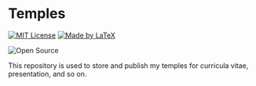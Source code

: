 # Temples

[![MIT License](https://github.com/ConAntares/Temples/blob/master/Attachments/LicenseMIT.svg)](https://opensource.org/licenses/mit-license.php)
[![Made by LaTeX](https://github.com/ConAntares/Temples/blob/master/Attachments/MadebyLaTeX.svg)](https://www.latex-project.org/)

![Open Source](https://github.com/ConAntares/Temples/blob/master/Attachments/OpenSource.svg)

This repository is used to store and publish my temples for curricula vitae, presentation, and so on.
